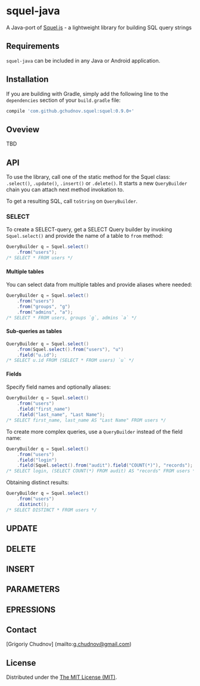 # squel-java
A Java-port of [Squel.js](https://hiddentao.github.io/squel/) - a lightweight library for building SQL query strings

## Requirements

`squel-java` can be included in any Java or Android application.


## Installation

If you are building with Gradle, simply add the following line to the `dependencies` section of your `build.gradle` file:

```groovy
compile 'com.github.gchudnov.squel:squel:0.9.0+'
```

## Oveview
TBD

## API
To use the library, call one of the static method for the Squel class: `.select()`, `.update()`, `.insert()` or `.delete()`. It starts a new `QueryBuilder` chain you can attach next method invokation to.

To get a resulting SQL, call `toString` on `QueryBuilder`.

### SELECT
To create a SELECT-query, get a SELECT Query builder by invoking `Squel.select()` and provide the name of a table to `from` method:
```java
QueryBuilder q = Squel.select()
    .from("users");
/* SELECT * FROM users */    
```

#### Multiple tables
You can select data from multiple tables and provide aliases where needed:
```java
QueryBuilder q = Squel.select()
    .from("users")
    .from("groups", "g")
    .from("admins", "a");
/* SELECT * FROM users, groups `g`, admins `a` */    
```

#### Sub-queries as tables
```Java
QueryBuilder q = Squel.select()
    .from(Squel.select().from("users"), "u")
    .field("u.id");
/* SELECT u.id FROM (SELECT * FROM users) `u` */
```

#### Fields
Specify field names and optionally aliases:
```java
QueryBuilder q = Squel.select()
    .from("users")
    .field("first_name")
    .field("last_name", "Last Name");
/* SELECT first_name, last_name AS "Last Name" FROM users */
```
To create more complex queries, use a `QueryBuilder` instead of the field name:
```java
QueryBuilder q = Squel.select()
    .from("users")
    .field("login")
    .field(Squel.select().from("audit").field("COUNT(*)"), "records");
/* SELECT login, (SELECT COUNT(*) FROM audit) AS "records" FROM users */
```

Obtaining distinct results:
```java
QueryBuilder q = Squel.select()
    .from("users")
    .distinct();
/* SELECT DISTINCT * FROM users */
```

## UPDATE

## DELETE

## INSERT

## PARAMETERS

## EPRESSIONS


## Contact

[Grigoriy Chudnov] (mailto:g.chudnov@gmail.com)


## License

Distributed under the [The MIT License (MIT)](https://github.com/gchudnov/bspec/blob/master/LICENSE).
